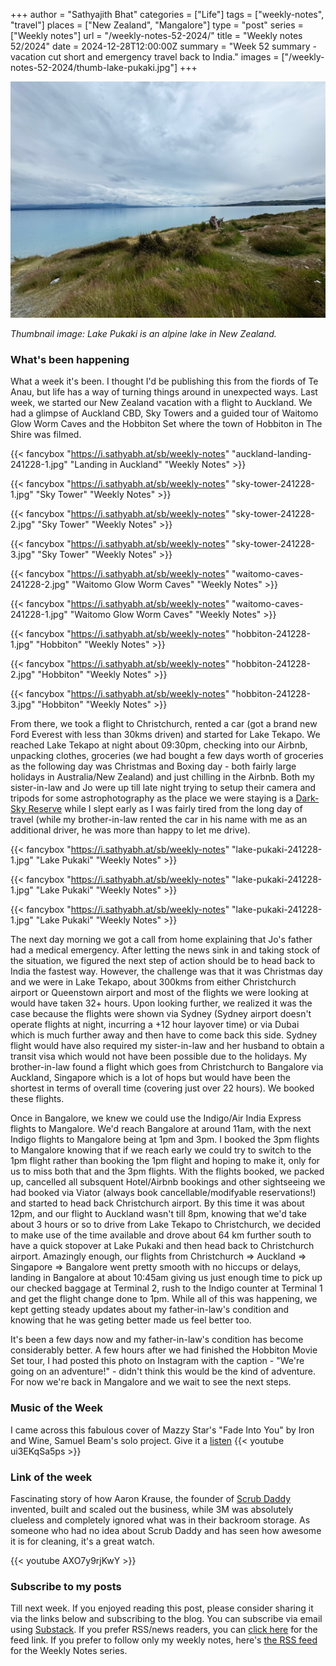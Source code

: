 +++
author = "Sathyajith Bhat"
categories = ["Life"]
tags = ["weekly-notes", "travel"]
places = ["New Zealand", "Mangalore"] 
type = "post"
series = ["Weekly notes"]
url = "/weekly-notes-52-2024/"
title = "Weekly notes 52/2024"
date = 2024-12-28T12:00:00Z
summary = "Week 52 summary - vacation cut short and emergency travel back to India."
images = ["/weekly-notes-52-2024/thumb-lake-pukaki.jpg"]
+++

![](thumb-lake-pukaki.jpg)

_Thumbnail image: Lake Pukaki is an alpine lake in New Zealand._

### What's been happening

What a week it's been. I thought I'd be publishing this from the fiords of Te Anau, but life has a way of turning things around in unexpected ways. Last week, we started our New Zealand vacation with a flight to Auckland. We had a glimpse of Auckland CBD, Sky Towers and a guided tour of Waitomo Glow Worm Caves and the Hobbiton Set where the town of Hobbiton in The Shire was filmed.

  {{< fancybox "https://i.sathyabh.at/sb/weekly-notes" "auckland-landing-241228-1.jpg" "Landing in Auckland" "Weekly Notes" >}}

  {{< fancybox "https://i.sathyabh.at/sb/weekly-notes" "sky-tower-241228-1.jpg" "Sky Tower" "Weekly Notes" >}}

  {{< fancybox "https://i.sathyabh.at/sb/weekly-notes" "sky-tower-241228-2.jpg" "Sky Tower" "Weekly Notes" >}}

  {{< fancybox "https://i.sathyabh.at/sb/weekly-notes" "sky-tower-241228-3.jpg" "Sky Tower" "Weekly Notes" >}}

  {{< fancybox "https://i.sathyabh.at/sb/weekly-notes" "waitomo-caves-241228-2.jpg" "Waitomo Glow Worm Caves" "Weekly Notes" >}}

  {{< fancybox "https://i.sathyabh.at/sb/weekly-notes" "waitomo-caves-241228-1.jpg" "Waitomo Glow Worm Caves" "Weekly Notes" >}}

  {{< fancybox "https://i.sathyabh.at/sb/weekly-notes" "hobbiton-241228-1.jpg" "Hobbiton" "Weekly Notes" >}}

  {{< fancybox "https://i.sathyabh.at/sb/weekly-notes" "hobbiton-241228-2.jpg" "Hobbiton" "Weekly Notes" >}}

  {{< fancybox "https://i.sathyabh.at/sb/weekly-notes" "hobbiton-241228-3.jpg" "Hobbiton" "Weekly Notes" >}}

From there, we took a flight to Christchurch, rented a car (got a brand new Ford Everest with less than 30kms driven) and started for Lake Tekapo. We reached Lake Tekapo at night about 09:30pm, checking into our Airbnb, unpacking clothes, groceries (we had bought a few days worth of groceries as the following day was Christmas and Boxing day - both fairly large holidays in Australia/New Zealand) and just chilling in the Airbnb. Both my sister-in-law and Jo were up till late night trying to setup their camera and tripods for some astrophotography as the place we were staying is a [Dark-Sky Reserve](https://en.wikipedia.org/wiki/Dark-sky_preserve) while I slept early as I was fairly tired from the long day of travel (while my brother-in-law rented the car in his name with me as an additional driver, he was more than happy to let me drive).

  {{< fancybox "https://i.sathyabh.at/sb/weekly-notes" "lake-pukaki-241228-1.jpg" "Lake Pukaki" "Weekly Notes" >}}

  {{< fancybox "https://i.sathyabh.at/sb/weekly-notes" "lake-pukaki-241228-1.jpg" "Lake Pukaki" "Weekly Notes" >}}

  {{< fancybox "https://i.sathyabh.at/sb/weekly-notes" "lake-pukaki-241228-1.jpg" "Lake Pukaki" "Weekly Notes" >}}

The next day morning we got a call from home explaining that Jo's father had a medical emergency. After letting the news sink in and taking stock of the situation, we figured the next step of action should be to head back to India the fastest way. However, the challenge was that it was Christmas day and we were in Lake Tekapo, about 300kms from either Christchurch airport or Queenstown airport and most of the flights we were looking at would have taken 32+ hours. Upon looking further, we realized it was the case because the flights were shown via Sydney (Sydney airport doesn't operate flights at night, incurring a +12 hour layover time) or via Dubai which is much further away and then have to come back this side. Sydney flight would have also required my sister-in-law and her husband to obtain a transit visa which would not have been possible due to the holidays. My brother-in-law found a flight which goes from Christchurch to Bangalore via Auckland, Singapore which is a lot of hops but would have been the shortest in terms of overall time (covering just over 22 hours). We booked these flights.

Once in Bangalore, we knew we could use the Indigo/Air India Express flights to Mangalore. We'd reach Bangalore at around 11am, with the next Indigo flights to Mangalore being at 1pm and 3pm. I booked the 3pm flights to Mangalore knowing that if we reach early we could try to switch to the 1pm flight rather than booking the 1pm flight and hoping to make it, only for us to miss both that and the 3pm flights. With the flights booked, we packed up, cancelled all subsquent Hotel/Airbnb bookings and other sightseeing we had booked via Viator (always book cancellable/modifyable reservations!) and started to head back Christchurch airport. By this time it was about 12pm, and our flight to Auckland wasn't till 8pm, knowing that we'd take about 3 hours or so to drive from Lake Tekapo to Christchurch, we decided to make use of the time available and drove about 64 km further south to have a quick stopover at Lake Pukaki and then head back to Christchurch airport. Amazingly enough, our flights from Christchurch => Auckland => Singapore => Bangalore went pretty smooth with no hiccups or delays, landing in Bangalore at about 10:45am giving us just enough time to pick up our checked baggage at Terminal 2, rush to the Indigo counter at Terminal 1 and get the flight change done to 1pm. While all of this was happening, we kept getting steady updates about my father-in-law's condition and knowing that he was geting better made us feel better too.

It's been a few days now and my father-in-law's condition has become considerably better. A few hours after we had finished the Hobbiton Movie Set tour, I had posted this photo on Instagram with the caption - "We're going on an adventure!" - didn't think this would be the kind of adventure. For now we're back in Mangalore and we wait to see the next steps.

### Music of the Week

I came across this fabulous cover of Mazzy Star's "Fade Into You" by Iron and Wine, Samuel Beam's solo project. Give it a [listen](https://youtu.be/ui3EKqSa5ps)
{{< youtube ui3EKqSa5ps >}}

### Link of the week

Fascinating story of how Aaron Krause, the founder of [Scrub Daddy](https://en.wikipedia.org/wiki/Scrub_Daddy) invented, built and scaled out the business, while 3M was absolutely clueless and completely ignored what was in their backroom storage. As someone who had no idea about Scrub Daddy and has seen how awesome it is for cleaning, it's a great watch.

{{< youtube AXO7y9rjKwY >}}

### Subscribe to my posts

Till next week. If you enjoyed reading this post, please consider sharing it via the links below and subscribing to the blog. You can subscribe via email using [Substack](https://sathyabhat.substack.com/). If you prefer RSS/news readers, you can [click here](https://sathyabh.at/index.xml) for the feed link. If you prefer to follow only my weekly notes, here's [the RSS feed](https://sathyabh.at/series/weekly-notes/index.xml) for the Weekly Notes series.

